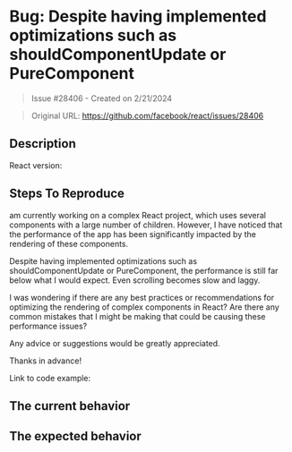# Bug: Despite having implemented optimizations such as shouldComponentUpdate or PureComponent

> Issue #28406 - Created on 2/21/2024

> Original URL: https://github.com/facebook/react/issues/28406

## Description

<!--
  Please provide a clear and concise description of what the bug is. Include
  screenshots if needed. Please test using the latest version of the relevant
  React packages to make sure your issue has not already been fixed.
-->

React version:

## Steps To Reproduce

am currently working on a complex React project, which uses several components with a large number of children. However, I have noticed that the performance of the app has been significantly impacted by the rendering of these components.

Despite having implemented optimizations such as shouldComponentUpdate or PureComponent, the performance is still far below what I would expect. Even scrolling becomes slow and laggy.

I was wondering if there are any best practices or recommendations for optimizing the rendering of complex components in React? Are there any common mistakes that I might be making that could be causing these performance issues?

Any advice or suggestions would be greatly appreciated.

Thanks in advance!

<!--
  Your bug will get fixed much faster if we can run your code and it doesn't
  have dependencies other than React. Issues without reproduction steps or
  code examples may be immediately closed as not actionable.
-->

Link to code example:

<!--
  Please provide a CodeSandbox (https://codesandbox.io/s/new), a link to a
  repository on GitHub, or provide a minimal code example that reproduces the
  problem. You may provide a screenshot of the application if you think it is
  relevant to your bug report. Here are some tips for providing a minimal
  example: https://stackoverflow.com/help/mcve.
-->

## The current behavior


## The expected behavior

